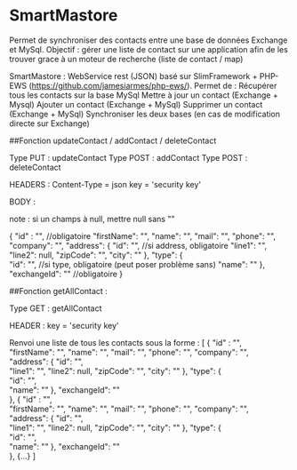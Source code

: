 # SmartMastore


Permet de synchroniser des contacts entre une base de données Exchange et MySql. Objectif : gérer une liste de contact sur une application afin de les trouver grace à un moteur de recherche (liste de contact / map)

SmartMastore : WebService rest (JSON) basé sur SlimFramework + PHP-EWS (https://github.com/jamesiarmes/php-ews/). Permet de :
Récupérer tous les contacts sur la base MySql
Mettre à jour un contact (Exchange + Mysql)
Ajouter un contact (Exchange + MySql)
Supprimer un contact (Exchange + MySql)
Synchroniser les deux bases (en cas de modification directe sur Exchange)

##Fonction updateContact / addContact / deleteContact 

Type PUT : updateContact
Type POST : addContact
Type POST : deleteContact

HEADERS : 
Content-Type = json
key = 'security key'

BODY : 

note : si un champs à null, mettre null sans ""

{
	"id" : "",			//obligatoire
	"firstName": "",
	"name": "",
	"mail": "",
	"phone": "",
	"company": "",
	"address": {
    	"id": "",		//si address, obligatoire
		"line1": "",
		"line2": null,
		"zipCode": "",
		"city": ""
	},
	"type": {			
    	"id": "",		//si type, obligatoire (peut poser problème sans)
		"name": ""
	},
    "exchangeId": ""		//obligatoire
}


##Fonction getAllContact :

Type GET : getAllContact

HEADER : 
key = 'security key'

Renvoi une liste de tous les contacts sous la forme :
[
{
	"id" : "",			
	"firstName": "",
	"name": "",
	"mail": "",
	"phone": "",
	"company": "",
	"address": {
    	"id": "",		
		"line1": "",
		"line2": null,
		"zipCode": "",
		"city": ""
	},
	"type": {			
    	"id": "",		
		"name": ""
	},
    "exchangeId": ""		
},
{
	"id" : "",			
	"firstName": "",
	"name": "",
	"mail": "",
	"phone": "",
	"company": "",
	"address": {
    	"id": "",		
		"line1": "",
		"line2": null,
		"zipCode": "",
		"city": ""
	},
	"type": {			
    	"id": "",		
		"name": ""
	},
    "exchangeId": ""		
},
{...}
]

